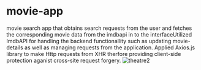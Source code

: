 # movie-app

movie search app that obtains search requests from the user and fetches the corresponding movie data from the imdbapi in to the interfaceUtilized ImdbAPI for handling the backend functionallity such as updating movie-details as well as managing requests from the application. Applied Axios.js library to make Http requests from XHR therfore providing client-side protection aganist cross-site request forgery.
![theatre2](https://user-images.githubusercontent.com/81422935/128609731-55875ccf-fe38-4138-916f-0e6ac950cb95.png)
